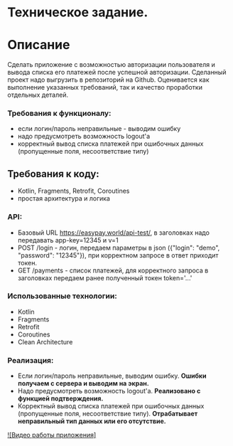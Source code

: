 # Техническое задание.
# Описание

Сделать приложение с возможностью авторизации пользователя и вывода списка его платежей после успешной авторизации. Сделанный проект надо выгрузить в репозиторий на Github. Оценивается как выполнение указанных требований, так и качество проработки отдельных деталей.

### Требования к функционалу:

- если логин/пароль неправильные - выводим ошибку
- надо предусмотреть возможность logout'а
- корректный вывод списка платежей при ошибочных данных (пропущенные поля, несоответствие типу)

## Требования к коду:

- Kotlin, Fragments, Retrofit, Coroutines
- простая архитектура и логика

### API:

- Базовый URL https://easypay.world/api-test/, в заголовках надо передавать app-key=12345 и v=1
- POST /login - логин, передаем параметры в json ({"login": "demo", "password": "12345"}), при корректном запросе в ответ приходит токен.
- GET /payments - список платежей, для корректного запроса в заголовках передаем ранее полученный токен token='...'


### Использованные технологии:

- Kotlin
- Fragments
- Retrofit
- Coroutines
- Clean Architecture


### Реализация:

- Если логин/пароль неправильные, выводим ошибку. **Ошибки получаем с сервера и выводим на экран.**
- Надо предусмотреть возможность logout'а. **Реализовано с функцией подтверждения.**
- Корректный вывод списка платежей при ошибочных данных (пропущенные поля, несоответствие типу). **Отрабатывает неправильный тип данных или его отсутствие.**



[![Видео работы приложения]](https://youtube.com/shorts/ih49jEhAV3I?si=vvTqVGfZbj6X30Jl)
